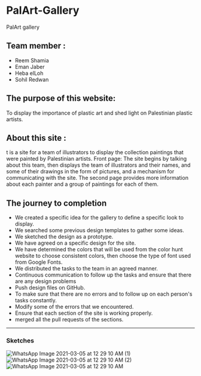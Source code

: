 # PalArt-Gallery
PalArt gallery
## Team member :
* Reem Shamia 
* Eman Jaber
* Heba elLoh
* Sohil Redwan
 
## The purpose of this website:
To display the importance of plastic art and shed light on Palestinian plastic artists.


## About this site :
t is a site for a team of illustrators to display the collection paintings that were painted by Palestinian artists.
Front page: The site begins by talking about this team, then displays the team of illustrators and their names, and some of their drawings in the form of pictures, and a mechanism for communicating with the site.
The second page provides more information about each painter and a group of paintings for each of them.

## The journey to completion
*  We created a specific idea for the gallery to define a specific look to display.
* We searched some previous design templates to gather some ideas.
* We sketched the design as a prototype.
* We have agreed on a specific design for the site.
* We have determined the colors that will be used from the color hunt website to choose consistent colors, then choose the type of font used from Google Fonts.
* We distributed the tasks to the team in an agreed manner.
* Continuous communication to follow up the tasks and ensure that there are any design problems
* Push design files on GitHub.
* To make sure that there are no errors and to follow up on each person's tasks constantly.
* Modify some of the errors that we encountered.
* Ensure that each section of the site is working properly.
* merged all the pull requests of the sections.

<hr>

### Sketches 

![WhatsApp Image 2021-03-05 at 12 29 10 AM (1)](https://user-images.githubusercontent.com/71079908/110039541-11865400-7d4a-11eb-9ac0-6e2d5a9d6174.jpeg)
![WhatsApp Image 2021-03-05 at 12 29 10 AM (2)](https://user-images.githubusercontent.com/71079908/110039552-14814480-7d4a-11eb-90ba-3f3417562445.jpeg)
![WhatsApp Image 2021-03-05 at 12 29 10 AM](https://user-images.githubusercontent.com/71079908/110039560-16e39e80-7d4a-11eb-92ce-0a65aeb2bf9c.jpeg)


